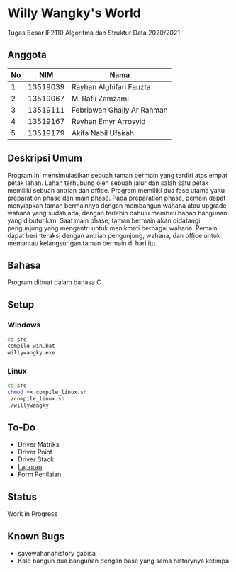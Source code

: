 # Willy Wangky's World
Tugas Besar IF2110 Algoritma dan Struktur Data 2020/2021

## Anggota
| No  | NIM  | Nama  |
|---|---|---|
| 1  |  13519039 |  Rayhan Alghifari Fauzta |
|  2 | 13519067  |  M. Rafli Zamzami |
|  3 | 13519111  | Febriawan Ghally Ar Rahman  |
| 4  | 13519167  | Reyhan Emyr Arrosyid  |
| 5  | 13519179  | Akifa Nabil Ufairah  |

## Deskripsi Umum
Program ini mensimulasikan sebuah taman bermain yang terdiri atas empat petak lahan. Lahan terhubung oleh sebuah jalur dan salah satu petak memiliki sebuah antrian dan office. Program memiliki dua fase utama yaitu preparation phase dan main phase. Pada preparation phase, pemain dapat menyiapkan taman bermainnya dengan membangun wahana atau upgrade wahana yang sudah ada, dengan terlebih dahulu membeli bahan bangunan yang dibutuhkan. Saat main phase, taman bermain akan didatangi pengunjung yang mengantri untuk menikmati berbagai wahana. Pemain dapat berinteraksi dengan antrian pengunjung, wahana, dan office untuk memantau kelangsungan taman bermain di hari itu.

## Bahasa
Program dibuat dalam bahasa C

## Setup
### Windows
```bash
cd src
compile_win.bat
willywangky.exe
```
### Linux
```bash
cd src
chmod +x compile_linux.sh
./compile_linux.sh
./willywangky 
```

## To-Do
* Driver Matriks
* Driver Point
* Driver Stack
* [Laporan](https://itbdsti-my.sharepoint.com/:w:/r/personal/13519039_mahasiswa_itb_ac_id/_layouts/15/Doc.aspx?sourcedoc=%7B3f334624-ffab-4844-9afd-c504810e09de%7D&action=default&cid=f6f70466-f3e5-4c9e-8436-918e2d913471)
* Form Penilaian

## Status
Work in Progress

## Known Bugs
* savewahanahistory gabisa
* Kalo bangun dua bangunan dengan base yang sama historynya ketimpa
